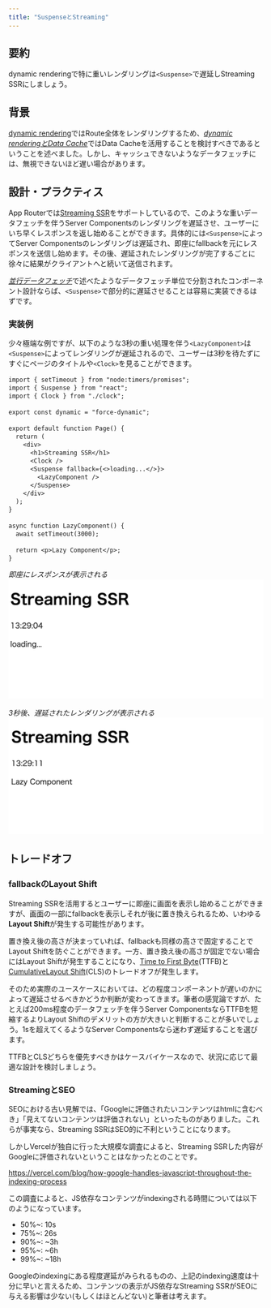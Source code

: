 ```yaml
---
title: "SuspenseとStreaming"
---
```


## 要約

dynamic renderingで特に重いレンダリングは`<Suspense>`で遅延しStreaming SSRにしましょう。

## 背景

[dynamic rendering](https://nextjs.org/docs/app/building-your-application/rendering/server-components#dynamic-rendering)ではRoute全体をレンダリングするため、[_dynamic renderingとData Cache_](part_3_dynamic_rendering_data_cache)ではData Cacheを活用することを検討すべきであるということを述べました。しかし、キャッシュできないようなデータフェッチには、無視できないほど遅い場合があります。

## 設計・プラクティス

App Routerでは[Streaming SSR](https://nextjs.org/docs/app/building-your-application/routing/loading-ui-and-streaming)をサポートしているので、このような重いデータフェッチを伴うServer Componentsのレンダリングを遅延させ、ユーザーにいち早くレスポンスを返し始めることができます。具体的には`<Suspense>`によってServer Componentsのレンダリングは遅延され、即座にfallbackを元にレスポンスを送信し始めます。その後、遅延されたレンダリングが完了するごとに徐々に結果がクライアントへと続いて送信されます。

[_並行データフェッチ_](part_1_concurrent_fetch)で述べたようなデータフェッチ単位で分割されたコンポーネント設計ならば、`<Suspense>`で部分的に遅延させることは容易に実装できるはずです。

### 実装例

少々極端な例ですが、以下のような3秒の重い処理を伴う`<LazyComponent>`は`<Suspense>`によってレンダリングが遅延されるので、ユーザーは3秒を待たずにすぐにページのタイトルや`<Clock>`を見ることができます。

```tsx
import { setTimeout } from "node:timers/promises";
import { Suspense } from "react";
import { Clock } from "./clock";

export const dynamic = "force-dynamic";

export default function Page() {
  return (
    <div>
      <h1>Streaming SSR</h1>
      <Clock />
      <Suspense fallback={<>loading...</>}>
        <LazyComponent />
      </Suspense>
    </div>
  );
}

async function LazyComponent() {
  await setTimeout(3000);

  return <p>Lazy Component</p>;
}
```

_即座にレスポンスが表示される_
![Streaming SSR loading](/images/nextjs-basic-principle/streaming-ssr-loading.png)

_3秒後、遅延されたレンダリングが表示される_
![Streaming SSR rendered](/images/nextjs-basic-principle/streaming-ssr-rendered.png)

## トレードオフ

### fallbackのLayout Shift

Streaming SSRを活用するとユーザーに即座に画面を表示し始めることができますが、画面の一部にfallbackを表示しそれが後に置き換えられるため、いわゆる**Layout Shift**が発生する可能性があります。

置き換え後の高さが決まっていれば、fallbackも同様の高さで固定することでLayout Shiftを防ぐことができます。一方、置き換え後の高さが固定でない場合にはLayout Shiftが発生することになり、[Time to First Byte](https://web.dev/articles/ttfb?hl=ja)(TTFB)と[CumulativeLayout Shift](https://web.dev/articles/cls?hl=ja)(CLS)のトレードオフが発生します。

そのため実際のユースケースにおいては、どの程度コンポーネントが遅いのかによって遅延させるべきかどうか判断が変わってきます。筆者の感覚論ですが、たとえば200ms程度のデータフェッチを伴うServer ComponentsならTTFBを短縮するよりLayout Shiftのデメリットの方が大きいと判断することが多いでしょう。1sを超えてくるようなServer Componentsなら迷わず遅延することを選びます。

TTFBとCLSどちらを優先すべきかはケースバイケースなので、状況に応じて最適な設計を検討しましょう。

### StreamingとSEO

SEOにおける古い見解では、「Googleに評価されたいコンテンツはhtmlに含むべき」「見えてないコンテンツは評価されない」といったものがありました。これらが事実なら、Streaming SSRはSEO的に不利ということになります。

しかしVercelが独自に行った大規模な調査によると、Streaming SSRした内容がGoogleに評価されないということはなかったとのことです。

https://vercel.com/blog/how-google-handles-javascript-throughout-the-indexing-process

この調査によると、JS依存なコンテンツがindexingされる時間については以下のようになっています。

- 50%~: 10s
- 75%~: 26s
- 90%~: ~3h
- 95%~: ~6h
- 99%~: ~18h

Googleのindexingにある程度遅延がみられるものの、上記のindexing速度は十分に早いと言えるため、コンテンツの表示がJS依存なStreaming SSRがSEOに与える影響は少ない(もしくはほとんどない)と筆者は考えます。
